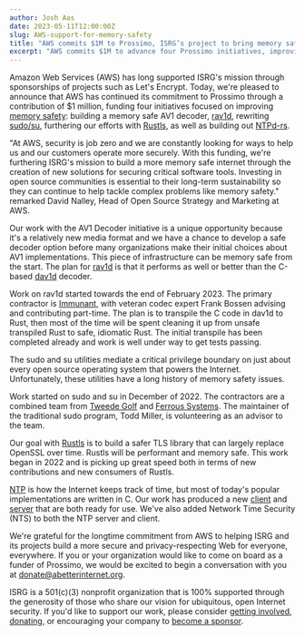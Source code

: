 ```yaml
---
author: Josh Aas
date: 2023-05-11T12:00:00Z
slug: AWS-support-for-memory-safety
title: "AWS commits $1M to Prossimo, ISRG’s project to bring memory safety to critical parts of the Web"
excerpt: "AWS commits $1M to advance four Prossimo initiatives, improving memory safety for TLS, NTP, media codec, and permissions boundaries."
---
```


Amazon Web Services (AWS) has long supported ISRG's mission through sponsorships of projects such as Let's Encrypt. Today, we're pleased to announce that AWS has continued its commitment to Prossimo through a contribution of $1 million, funding four initiatives focused on improving [memory safety](https://www.memorysafety.org/docs/memory-safety/): building a memory safe AV1 decoder, [rav1d](https://github.com/memorysafety/rav1d), rewriting [sudo/su](https://www.memorysafety.org/initiative/sudo-su/), furthering our efforts with [Rustls](https://www.memorysafety.org/initiative/rustls/), as well as building out [NTPd-rs](https://www.memorysafety.org/initiative/ntp/).

"At AWS, security is job zero and we are constantly looking for ways to help us and our customers operate more securely. With this funding, we're furthering ISRG's mission to build a more memory safe internet through the creation of new solutions for securing critical software tools. Investing in open source communities is essential to their long-term sustainability so they can continue to help tackle complex problems like memory safety." remarked David Nalley, Head of Open Source Strategy and Marketing at AWS.

Our work with the AV1 Decoder initiative is a unique opportunity because it's a relatively new media format and we have a chance to develop a safe decoder option before many organizations make their initial choices about AV1 implementations. This piece of infrastructure can be memory safe from the start. The plan for [rav1d](https://github.com/memorysafety/rav1d) is that it performs as well or better than the C-based [dav1d](https://code.videolan.org/videolan/dav1d) decoder.

Work on rav1d started towards the end of February 2023. The primary contractor is [Immunant](https://immunant.com/), with veteran codec expert Frank Bossen advising and contributing part-time. The plan is to transpile the C code in dav1d to Rust, then most of the time will be spent cleaning it up from unsafe transpiled Rust to safe, idiomatic Rust. The initial transpile has been completed already and work is well under way to get tests passing.

The sudo and su utilities mediate a critical privilege boundary on just about every open source operating system that powers the Internet. Unfortunately, these utilities have a long history of memory safety issues.

Work started on sudo and su in December of 2022. The contractors are a combined team from [Tweede Golf](https://tweedegolf.nl/en) and [Ferrous Systems](https://ferrous-systems.com/). The maintainer of the traditional sudo program, Todd Miller, is volunteering as an advisor to the team.

Our goal with [Rustls](https://www.memorysafety.org/initiative/rustls/) is to build a safer TLS library that can largely replace OpenSSL over time. Rustls will be performant and memory safe. This work began in 2022 and is picking up great speed both in terms of new contributions and new consumers of Rustls.

[NTP](https://www.memorysafety.org/initiative/ntp/) is how the Internet keeps track of time, but most of today's popular implementations are written in C. Our work has produced a new [client](https://github.com/memorysafety/ntpd-rs) and [server](https://github.com/pendulum-project/ntpd-rs) that are both ready for use. We've also added Network Time Security (NTS) to both the NTP server and client.

We're grateful for the longtime commitment from AWS to helping ISRG and its projects build a more secure and privacy-respecting Web for everyone, everywhere. If you or your organization would like to come on board as a funder of Prossimo, we would be excited to begin a conversation with you at donate@abetterinternet.org.

ISRG is a 501(c)(3) nonprofit organization that is 100% supported through the generosity of those who share our vision for ubiquitous, open Internet security. If you'd like to support our work, please consider [getting involved](/getinvolved/), [donating](/donate/), or encouraging your company to [become a sponsor](/sponsor/).
